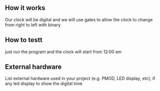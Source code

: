 <!---

This file is used to generate your project datasheet. Please fill in the information below and delete any unused
sections.

You can also include images in this folder and reference them in the markdown. Each image must be less than
512 kb in size, and the combined size of all images must be less than 1 MB.
-->

## How it works

Our clock will be digital and we will use gates to allow the clock to change from right to left with binary
## How to testt 

just run the program and the clock will start from 12:00 am
## External hardware

List external hardware used in your project (e.g. PMOD, LED display, etc), if any
led display to show the digital time
